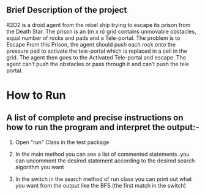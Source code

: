 ## Brief Description of the project

R2D2 is a droid agent from the rebel ship trying to escape its prison from the Death Star.
The prison is an (m x n) grid contains unmovable obstacles, equal number of rocks and pads and a Tele-portal.
The problem is to Escape From this Prison, the agent should push each rock onto the pressure pad to activate the
tele-portal which is replaced in a cell in the grid. The agent then goes to the Activated Tele-portal and escape.
The agent can’t push the obstacles or pass through it and can’t push the tele portal.

# How to Run
## A list of complete and precise instructions on how to run the program and interpret the output:-
 
1. Open "run" Class in the test package

2. In the main method you can see a list of commented statements .you can uncomment the desired statement according to the desired search algorithm you want 

3. In the switch in the search method of run class you can print out what you want from the output like the BFS (the first match in the switch)

